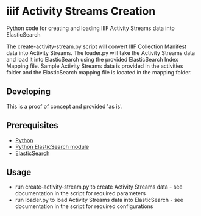 # iiif Activity Streams Creation
Python code for creating and loading IIIF Activity Streams data into ElasticSearch

The create-activity-stream.py script will convert IIIF Collection Manifest data into Activity Streams. The loader.py will take the Activity Streams data and load it into ElasticSearch using the provided ElasticSearch Index Mapping file. Sample Activity Streams data is provided in the activities folder and the ElasticSearch mapping file is located in the mapping folder.

## Developing
This is a proof of concept and provided 'as is'.

## Prerequisites
* [Python](https://www.python.org/)
* [Python ElasticSearch module](https://elasticsearch-py.readthedocs.io/en/master/)
* [ElasticSearch](https://www.elastic.co/products/elasticsearch)

## Usage
* run create-activity-stream.py to create Activity Streams data - see documentation in the script for required parameters
* run loader.py to load Activity Streams data into ElasticSearch - see documentation in the script for required configurations
